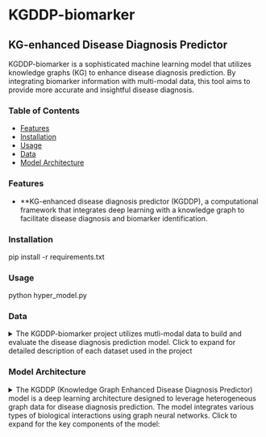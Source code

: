 # KGDDP-biomarker
## KG-enhanced Disease Diagnosis Predictor

KGDDP-biomarker is a sophisticated machine learning model that utilizes knowledge graphs (KG) to enhance disease diagnosis prediction. By integrating biomarker information with multi-modal data, this tool aims to provide more accurate and insightful disease diagnosis.

### Table of Contents
- [Features](#features)
- [Installation](#installation)
- [Usage](#usage)
- [Data](#data)
- [Model Architecture](#model-architecture)

### Features
- **KG-enhanced disease diagnosis predictor (KGDDP), a computational framework that integrates deep learning with a knowledge graph to facilitate disease diagnosis and biomarker identification.

### Installation
pip install -r requirements.txt

### Usage
python hyper_model.py

### Data
<details>
<summary>The KGDDP-biomarker project utilizes mutli-modal data to build and evaluate the disease diagnosis prediction model. Click to expand for detailed description of each dataset used in the project</summary>

1. **Knowledge Graph Data** (`kg`):
   - **File**: `kg_del_selfloop.csv`
   - **Description**: This dataset contains the knowledge graph data that represents relationships between biological entities, including drugs, proteins, and diseases. It is crucial for understanding the interconnections and enhancing the predictive capabilities of the model.

2. **Negative Pathway-Protein Relationships** (`pro_path_neg_sp`):
   - **File**: `human_neg_pathpro.csv`
   - **Description**: This dataset provides information about negative relationships between pathways and proteins. It helps to identify potential non-relevant or inhibitory connections that may impact disease diagnosis.

3. **Negative Disease-Protein Interactions** (`dpi_neg`):
   - **File**: `neg_dpi_df_t10.csv`
   - **Description**: This dataset includes negative interactions between diseases and proteins, which assists in refining the model by removing misleading associations that do not contribute positively to predictions.

4. **Feature Profiles** (`fp_df`):
   - **File**: `bdki_db_gdsc_fp.csv`
   - **Description**: This dataset contains feature profiles of various samples, which are used to train the model. It includes a variety of biomarker data that is essential for accurate disease prediction.

5. **Expression Triples** (`exp_triples`):
   - **File**: `exp_triples.csv`
   - **Description**: This dataset consists of expression triples representing relationships between genes and their expression levels. It is crucial for capturing the expression profiles of samples and understanding their role in disease pathology.

6. **Expression Graph Triples** (`exp_triples_graph`):
   - **File**: `exp_graph_triples.csv`
   - **Description**: This dataset contains graph triples that depict relationships within the expression data. It is used to construct a graph representation of the data, which is essential for graph-based analysis techniques.

7. **Expression Input Data** (`exp_input`):
   - **File**: `se_exp_input.csv`
   - **Description**: This dataset serves as the input for the expression data model, containing necessary information to perform predictions based on gene expression levels.

8. **Sample Information** (`dls`):
   - **File**: `sample_info.csv`
   - **Description**: This dataset includes sample information, including diagnosis details. It is used to filter out samples without diagnosis data and plays a critical role in training and validating the model.
</details>

### Model Architecture
<details>
<summary>The KGDDP (Knowledge Graph Enhanced Disease Diagnosis Predictor) model is a deep learning architecture designed to leverage heterogeneous graph data for disease diagnosis prediction. The model integrates various types of biological interactions using graph neural networks. Click to expand for the key components of the model:</summary>

1. **Input Features**:
   - **`in_feats`**: Input feature size, representing the dimensionality of the feature vectors for the nodes in the graph.
   - **`hid_feats`**: Hidden feature size, representing the dimensionality of the hidden layers in the model.
   - **`pid_fea_sc`**, **`drug_fea`**: Preprocessed feature embeddings for proteins and drugs, respectively.
   - **`pro_entity_df`**, **`pathway_entity_df`**, **`go_entity_df`**: DataFrames containing entities related to proteins, pathways, and Gene Ontology (GO) terms.

2. **Graph Convolution Layers**:
   - **`HeteroGraphConv`**: This layer performs message passing for heterogeneous graphs. It utilizes multiple types of convolutional layers:
     - **`SAGEConv`**: Used for the relationships among proteins, pathways, and diseases, aggregating features from neighbor nodes to produce new representations.
     - **`GraphConv`**: Specifically applied for the pathway-protein interactions, allowing for normalization and weighted updates of features.

3. **Embedding Layers**:
   - **`nn.Embedding`**: Used to create learnable embeddings for the protein, pathway, and GO entities. This allows the model to learn representations for these entities that capture their relationships within the knowledge graph.

4. **Linear Layers**:
   - **`W_in_drug`** and **`W_in_pid`**: Linear transformation layers that project the drug and protein input features into the input feature space for further processing.
   - **`mlp_decoder`**: A multi-layer perceptron that takes concatenated features of head and tail nodes and outputs a score representing the likelihood of interaction.

5. **Classifier Layers**:
   - **`classifier_d`**: A sequential neural network that classifies the relationships into three categories based on the input features. It consists of a linear layer followed by a ReLU activation and another linear layer.

6. **Forward Pass**:
   The `forward` method of the `KGDDP` model implements the computation for the prediction process:
   - Node features are initialized from embeddings and input features.
   - The first graph convolution layer (`conv1`) processes the input graph `g` with the initial node features.
   - The second graph convolution layer (`conv2`) refines the features based on the updated node representations.
   - Scores for interactions are calculated using the `mlp_decoder` by concatenating head and tail features for both positive and negative predictions.
   - The model outputs differences in scores for head-tail pairs, providing a measure of how likely they are to be linked.
</details>
